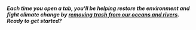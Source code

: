 ##### Each time you open a tab, you'll be helping restore the environment and fight climate change by [removing trash from our oceans and rivers](https://teamseas.org/). Ready to get started?
